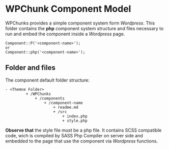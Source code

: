 # WPChunk Component Model 

WPChunks provides a simple component system form *Wordpress*.
This folder contains the **php** component system structure and files necessary to run and embed the component inside a *Wordpress* page. 

    Component::P('<component-name>');
    or
    Component::php('<component-name>');

## Folder and files

The component default folder structure: 

    - <Themne Folder>
    		 + /WPChunks
    			 + /components
    				 + /component-name
    					 + readme.md
    					 + /src	
    						 + index.php
    						 + style.php

**Observe that** the style file must be a php file. It contains SCSS compatible code, wich is compiled by SASS Php Compiler on server side and embedded to the page that use the component via *Wordpress* functions.                             
                             